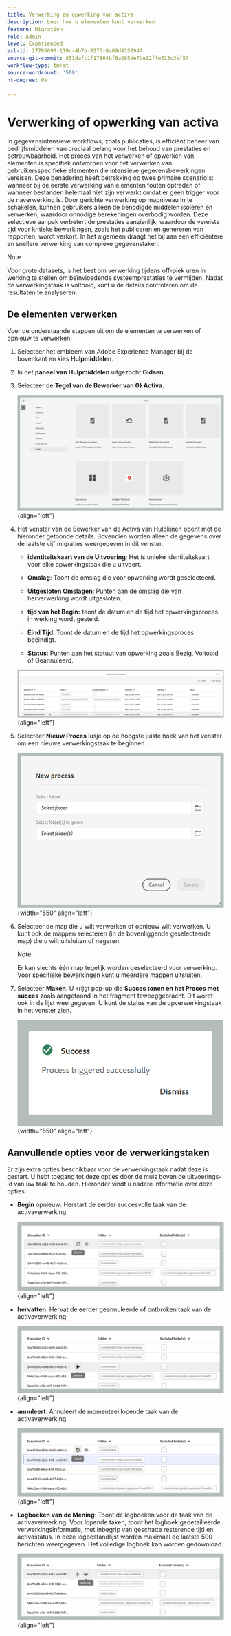 ```yaml
---
title: Verwerking en opwerking van activa
description: Leer hoe u elementen kunt verwerken
feature: Migration
role: Admin
level: Experienced
exl-id: 27786098-119c-4b7a-8275-8a89d435294f
source-git-commit: 851dafc1f17864bf6a295de7be12ffe513c3af57
workflow-type: tm+mt
source-wordcount: '509'
ht-degree: 0%

---
```


# Verwerking of opwerking van activa

In gegevensintensieve workflows, zoals publicaties, is efficiënt beheer van bedrijfsmiddelen van cruciaal belang voor het behoud van prestaties en betrouwbaarheid. Het proces van het verwerken of opwerken van elementen is specifiek ontworpen voor het verwerken van gebruikersspecifieke elementen die intensieve gegevensbewerkingen vereisen. Deze benadering heeft betrekking op twee primaire scenario&#39;s: wanneer bij de eerste verwerking van elementen fouten optreden of wanneer bestanden helemaal niet zijn verwerkt omdat er geen trigger voor de naverwerking is. Door gerichte verwerking op mapniveau in te schakelen, kunnen gebruikers alleen de benodigde middelen isoleren en verwerken, waardoor onnodige berekeningen overbodig worden. Deze selectieve aanpak verbetert de prestaties aanzienlijk, waardoor de vereiste tijd voor kritieke bewerkingen, zoals het publiceren en genereren van rapporten, wordt verkort. In het algemeen draagt het bij aan een efficiëntere en snellere verwerking van complexe gegevenstaken.

>[!NOTE]
>
> Voor grote datasets, is het best om verwerking tijdens off-piek uren in werking te stellen om beïnvloedende systeemprestaties te vermijden. Nadat de verwerkingstaak is voltooid, kunt u de details controleren om de resultaten te analyseren.

## De elementen verwerken

Voer de onderstaande stappen uit om de elementen te verwerken of opnieuw te verwerken:

1. Selecteer het embleem van Adobe Experience Manager bij de bovenkant en kies **Hulpmiddelen**.
1. In het **paneel van Hulpmiddelen** uitgezocht **Gidsen**.
1. Selecteer de **Tegel van de Bewerker van 0&rbrace; Activa.**

   ![&#x200B; stroom-activa-bewerker &#x200B;](images/flow-asset-processor.png){align="left"}

1. Het venster van de Bewerker van de Activa van Hulplijnen opent met de hieronder getoonde details. Bovendien worden alleen de gegevens over de laatste vijf migraties weergegeven in dit venster.

   - **identiteitskaart van de Uitvoering**: Het is unieke identiteitskaart voor elke opwerkingstaak die u uitvoert.

   - **Omslag**: Toont de omslag die voor opwerking wordt geselecteerd.

   - **Uitgesloten Omslagen**: Punten aan de omslag die van herverwerking wordt uitgesloten.

   - **tijd van het Begin:** toont de datum en de tijd het opwerkingsproces in werking wordt gesteld.

   - **Eind Tijd**: Toont de datum en de tijd het opwerkingsproces beëindigt.

   - **Status**: Punten aan het statuut van opwerking zoals Bezig, Voltooid of Geannuleerd.

   ![&#x200B; gidsen-activa-bewerker &#x200B;](images/guides-asset-processor.png){align="left"}

1. Selecteer **Nieuw Proces** lusje op de hoogste juiste hoek van het venster om een nieuwe verwerkingstaak te beginnen.

   ![&#x200B; nieuw-proces-activa-bewerker &#x200B;](images/new-process-asset-processor.png){width="550" align="left"}

1. Selecteer de map die u wilt verwerken of opnieuw wilt verwerken. U kunt ook de mappen selecteren (in de bovenliggende geselecteerde map) die u wilt uitsluiten of negeren.

   >[!NOTE]
   >
   >Er kan slechts één map tegelijk worden geselecteerd voor verwerking. Voor specifieke bewerkingen kunt u meerdere mappen uitsluiten.

1. Selecteer **Maken**. U krijgt pop-up die **Succes tonen en het Proces met succes** zoals aangetoond in het fragment teweeggebracht. Dit wordt ook in de lijst weergegeven. U kunt de status van de opverwerkingstaak in het venster zien.

   ![&#x200B; bericht-activa-bewerker &#x200B;](images/message-asset-processor.png){width="550" align="left"}


## Aanvullende opties voor de verwerkingstaken

Er zijn extra opties beschikbaar voor de verwerkingstaak nadat deze is gestart. U hebt toegang tot deze opties door de muis boven de uitvoerings-id van uw taak te houden. Hieronder vindt u nadere informatie over deze opties:

- **Begin** opnieuw: Herstart de eerder succesvolle taak van de activaverwerking.

  ![&#x200B; opnieuw beginnen-activa-bewerker &#x200B;](images/restart-asset-processor.png){align="left"}

- **hervatten**: Hervat de eerder geannuleerde of ontbroken taak van de activaverwerking.

  ![&#x200B; hervat-activa-bewerker &#x200B;](images/resume-asset-processor.png){align="left"}

- **annuleert**: Annuleert de momenteel lopende taak van de activaverwerking.

  ![&#x200B; annuleren-activa-bewerker &#x200B;](images/cancel-asset-processor.png){align="left"}

- **Logboeken van de Mening**: Toont de logboeken voor de taak van de activaverwerking. Voor lopende taken, toont het logboek gedetailleerde verwerkingsinformatie, met inbegrip van geschatte resterende tijd en activastatus. In deze logbestandlijst worden maximaal de laatste 500 berichten weergegeven. Het volledige logboek kan worden gedownload.

  ![&#x200B; logboeken-activa-bewerker &#x200B;](images/logs-asset-processor.png){align="left"}
